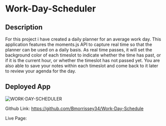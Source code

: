 # Work-Day-Scheduler

## Description 
For this project i have created a daily planner for an average work day. This application features the moments.js API to capture real time so that the planner can be used on a daily basis. As real time passes, it will set the background color of each timeslot to indicate whether the time has past, or if it is the current hour, or whether the timeslot has not passed yet. You are also able to save your notes within each timeslot and come back to it later to review your agenda for the day.

## Deployed App
![WORK-DAY-SCHEDULER](https://user-images.githubusercontent.com/88950762/144125863-4db1b213-5250-470a-94bc-1d94909853c3.PNG)

Github Link: https://github.com/Bmorrissey34/Work-Day-Schedule

Live Page: 

